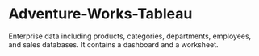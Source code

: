 # Adventure-Works-Tableau
Enterprise data including products, categories, departments, employees, and sales databases. It contains a dashboard and a worksheet.
